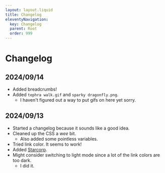 ```yaml
---
layout: layout.liquid
title: Changelog
eleventyNavigation:
  key: Changelog
  parent: Root
  order: 999
---
```


# Changelog

## 2024/09/14

- Added breadcrumbs!
- Added `tephra walk.gif` and `sparky dragonfly.png`.
  - I haven't figured out a way to put gifs on here yet sorry.

## 2024/09/13

- Started a changelog because it sounds like a good idea.
- Cleaned up the CSS a *wee* bit.
    - Also added some pointless variables.
- Tried link color. It seems to work!
- Added [Starcorp](/world/bauhinia/starcorp/).
- Might consider switching to light mode since a lot of the link colors are too dark.
    - I did it.